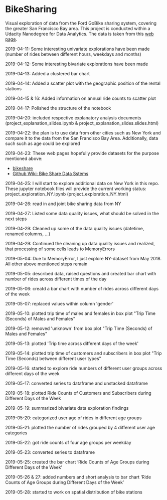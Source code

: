 # BikeSharing
Visual exploration of data from the Ford GoBike sharing system, covering the greater San Francisco Bay area. This project is conducted within a Udacity Nanodegree for Data Analytics. The data is taken from this [web page](https://www.fordgobike.com/system-data).

2019-04-11: Some interesting univariate explorations have been made (number of rides between different hours, weekdays and months)

2019-04-12: Some interesting bivariate explorations have been made

2019-04-13: Added a clustered bar chart

2019-04-14: Added a scatter plot with the geographic position of the rental stations

2019-04-15 & 16: Added information on annual ride counts to scatter plot 

2019-04-17: Polished the structure of the notebook

2019-04-20: included respective explanatory analysis documents (project_explanation_slides.ipynb & project_explanation_slides.slides.html)

2019-04-22: the plan is to use data from other cities such as New York and compare it to the data from the San Francisco Bay Area. Additionally, data such such as age could be explored 

2019-04-23: These web pages hopefully provide datasets for the purpose mentioned above:
* [bikeshare](https://www.bikeshare.com/data/)
* [Github Wiki: Bike Share Data Sstems](https://github.com/BetaNYC/Bike-Share-Data-Best-Practices/wiki/Bike-Share-Data-Systems)

2019-04-25: I will start to explore additional data on New York in this repo. These jupyter notebook files will provide the current working status: project_exploration_NY.ipynb (project_exploration_NY.html)

2019-04-26: read in and joint bike sharing data from NY

2019-04-27: Listed some data quality issues, what should be solved in the next steps

2019-04-29: Cleaned up some of the data quality issues (datetime, renamed columns, ...)

2019-04-29: Continued the cleaning up data quality issues and realized, that processing of some cells leads to MemoryErrors

2019-05-04: Due to MemoryError, I just explore NY-dataset from May 2018. All other above mentioned steps remain 

2019-05-05: described data, raised questions and created bar chart with number of rides across different times of the day

2019-05-06: creatd a bar chart with number of rides across different days of the week

2019-05-07: replaced values within column 'gender'

2019-05-10: plotted trip time of males and females in box plot "Trip Time (Seconds) of Males and Females"

2019-05-12: removed 'unknown' from box plot "Trip Time (Seconds) of Males and Females"

2019-05-13: plotted 'Trip time across different days of the week'

2019-05-14: plotted trip time of customers and subscribers in box plot "Trip Time (Seconds) between different user types"

2019-05-16: started to explore ride numbers of different user groups across different days of the week

2019-05-17: converted series to dataframe and unstacked dataframe

2019-05-18: plotted Ride Counts of Customers and Subscribers during Different Days of the Week

2019-05-19: summarized bivariate data exploration findings

2019-05-20: categorized user age of rides in different age groups

2019-05-21: plotted the number of rides grouped by 4 different user age categories

2019-05-22: got ride counts of four age groups per weekday

2019-05-23: converted series to dataframe

2019-05-25: created the bar chart ‘Ride Counts of Age Groups during Different Days of the Week’

2019-05-26 & 27: added numbers and short analysis to bar chart ‘Ride Counts of Age Groups during Different Days of the Week’

2019-05-28: started to work on spatial distribution of bike stations
